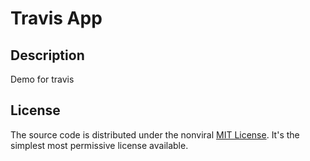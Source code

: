 # Travis App

## Description

Demo for travis

## License
The source code is distributed under the nonviral [MIT License](https://opensource.org/licenses/mit-license.php). It's the simplest most permissive license available.